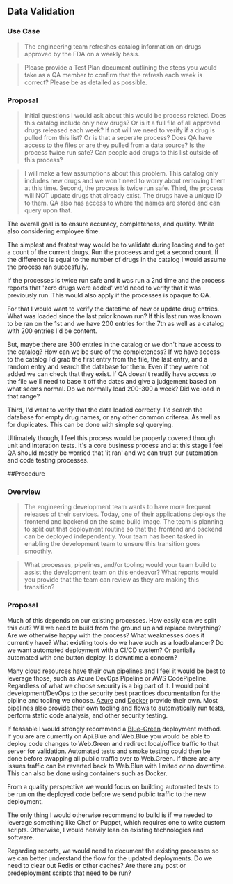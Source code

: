 ## Data Validation

### Use Case
>The engineering team refreshes catalog information on drugs approved by the FDA
on a weekly basis.

>Please provide a Test Plan document outlining the steps you would take as a QA member to
confirm that the refresh each week is correct? Please be as detailed as possible.

### Proposal

> Initial questions I would ask about this would be process related. Does this catalog include only new drugs? Or is it a full file of all approved drugs released each week? If not will we need to verify if a drug is pulled from this list? Or is that a seperate process? Does QA have access to the files or are they pulled from a data source? Is the process twice run safe? Can people add drugs to this list outside of this process?

>I will make a few assumptions about this problem. This catalog only includes new drugs and we won't need to worry about removing them at this time. Second, the process is twice run safe. Third, the process will NOT update drugs that already exist. The drugs have a unique ID to them. QA also has access to where the names are stored and can query upon that.

The overall goal is to ensure accuracy, completeness, and quality. While also considering employee time. 

The simplest and fastest way would be to validate during loading and to get a count of the current drugs. Run the proceess and get a second count. If the difference is equal to the number of drugs in the catalog I would assume the process ran succesfully. 

If the processes is twice run safe and it was run a 2nd time and the process reports that 'zero drugs were added' we'd need to verify that it was previously run. This would also apply if the processes is opaque to QA.

For that I would want to verify the datetime of new or update drug entries. What was loaded since the last prior known run? If this last run was known to be ran on the 1st and we have 200 entries for the 7th as well as a catalog with 200 entries I'd be content.

But, maybe there are 300 entries in the catalog or we don't have access to the catalog? How can we be sure of the completeness? If we have access to the catalog I'd grab the first entry from the file, the last entry, and a random entry and search the database for them. Even if they were not added we can check that they exist. If QA doesn't readily have access to the file we'll need to base it off the dates and give a judgement based on what seems normal. Do we normally load 200-300 a week? Did we load in that range? 

Third, I'd want to verify that the data loaded correctly. I'd search the database for empty drug names, or any other common criterea. As well as for duplicates. This can be done with simple sql querying. 

Ultimately though, I feel this process would be properly covered through unit and interation tests. It's a core business process and at this stage I feel QA should mostly be worried that 'it ran' and we can trust our automation and code testing processes.


##Procedure
### Overview
>The engineering development team wants to have more frequent releases of their services.
Today, one of their applications deploys the frontend and backend on the same build image.
The team is planning to split out that deployment routine so that the frontend and backend can
be deployed independently. Your team has been tasked in enabling the development team to
ensure this transition goes smoothly.

>What processes, pipelines, and/or tooling would your team build to assist the development
team on this endeavor? What reports would you provide that the team can review as they are
making this transition?
### Proposal

Much of this depends on our existing processes. How easily can we split this out? Will we need to build from the ground up and replace everything? Are we otherwise happy with the process? What weaknesses does it currently have? What existing tools do we have such as a loadbalancer? Do we want automated deployment with a CI/CD system? Or partially automated with one button deploy. Is downtime a concern?

Many cloud resources have their own pipelines and I feel it would be best to leverage those, such as Azure DevOps Pipeline or AWS CodePipeline. Regardless of what we choose security is a big part of it. I would point development/DevOps to the security best practices documentation for the pipline and tooling we choose. [Azure](https://docs.microsoft.com/en-us/azure/devops/migrate/security-validation-cicd-pipeline?view=azure-devops&viewFallbackFrom=vsts) and [Docker](https://docs.docker.com/engine/security/) provide their own. Most pipelines also provide their own tooling and flows to automatically run tests, perform static code analysis, and other security testing.

If feasable I would strongly recommend a [Blue-Green](https://azure.microsoft.com/en-us/blog/blue-green-deployments-using-azure-traffic-manager/) deployment method. If you are are currently on Api.Blue and Web.Blue you would be able to deploy code changes to Web.Green and redirect local/office traffic to that server for validation. Automated tests and smoke testing could then be done before swapping all public traffic over to Web.Green. If there are any issues traffic can be reverted back to Web.Blue with limited or no downtime. This can also be done using containers such as Docker.

From a quality perspective we would focus on building automated tests to be run on the deployed code before we send public traffic to the new deployment.

The only thing I would otherwise recommend to build is if we needed to leverage something like Chef or Puppet, which requires one to write custom scripts. Otherwise, I would heavily lean on existing technologies and software.

Regarding reports, we would need to document the existing processes so we can better understand the flow for the updated deployments. Do we need to clear out Redis or other caches? Are there any post or predeployment scripts that need to be run?
